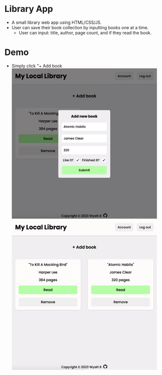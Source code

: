 # Library App
* A small library web app using HTML/CSS/JS. 
* User can save their book collection by inputting books one at a time. 
    * User can input: title, author, page count, and if they read the book.

# Demo
* Simply click "+ Add book
![Alt text](./images/addbook.png)
![Alt text](./images/totalbooks.png)